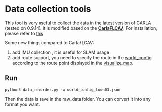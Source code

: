 # Data collection tools 

This tool is very useful to collect the data in the latest version of CARLA (tested on 0.9.14). It is modified based on the [**CarlaFLCAV**](https://github.com/SIAT-INVS/CarlaFLCAV). For installation, please refer to [this](https://github.com/SIAT-INVS/CarlaFLCAV/tree/main/FLDatasetTool)

Some new things compared to CarlaFLCAV:
1. add IMU collection , it is useful for SLAM usage
2. add route support, you need to specify the route in the [world_config](config/world_config_town03.json) according to the route point displayed in the [visualize_map](utils/visualize_map.py).


## Run
```
python3 data_recorder.py -w world_config_town03.json
```

 Then the data is save in the raw_data folder. You can convert it into any format you want.
